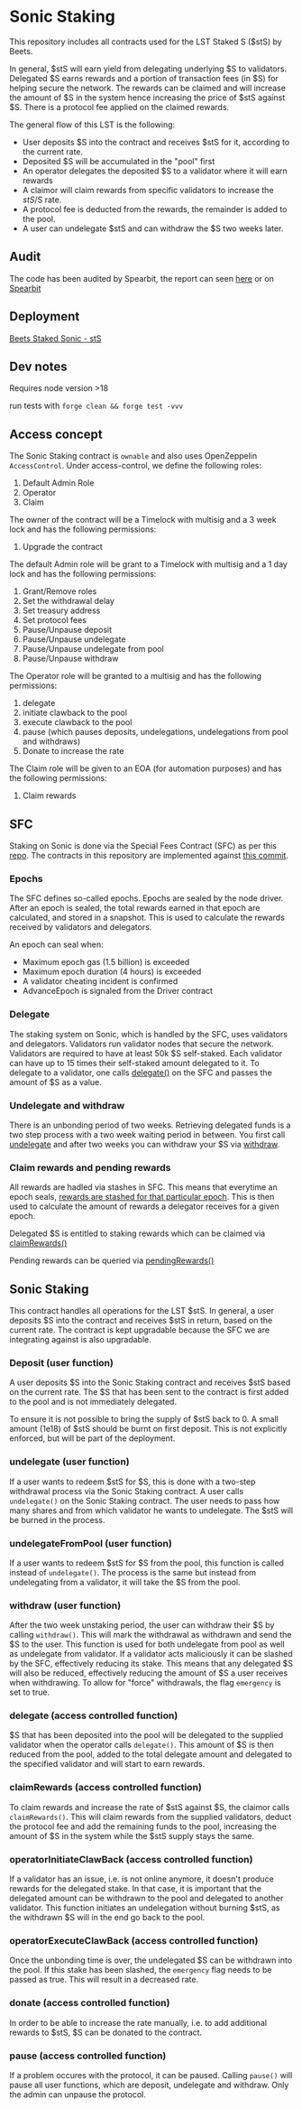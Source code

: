 # Sonic Staking

This repository includes all contracts used for the LST Staked S ($stS) by Beets.

In general, $stS will earn yield from delegating underlying $S to validators. Delegated $S earns rewards and a portion of transaction fees (in $S) for helping secure the network. The rewards can be claimed and will increase the amount of $S in the system hence increasing the price of $stS against $S. There is a protocol fee applied on the claimed rewards.

The general flow of this LST is the following:

- User deposits $S into the contract and receives $stS for it, according to the current rate.
- Deposited $S will be accumulated in the "pool" first
- An operator delegates the deposited $S to a validator where it will earn rewards
- A claimor will claim rewards from specific validators to increase the $stS/$S rate.
- A protocol fee is deducted from the rewards, the remainder is added to the pool.
- A user can undelegate $stS and can withdraw the $S two weeks later.

## Audit
The code has been audited by Spearbit, the report can seen [here](./audits/report-cantinacode-sonic-1209.pdf) or on [Spearbit](https://cantina.xyz/portfolio/71a6f59b-7533-4ae9-87c5-d1d1bf6d675a)

## Deployment
[Beets Staked Sonic - stS](https://sonicscan.org/address/0xe5da20f15420ad15de0fa650600afc998bbe3955)

## Dev notes

Requires node version >18

run tests with `forge clean && forge test -vvv`

## Access concept

The Sonic Staking contract is `ownable` and also uses OpenZeppelin `AccessControl`. Under access-control, we define the following roles:

1. Default Admin Role
2. Operator
3. Claim

The owner of the contract will be a Timelock with multisig and a 3 week lock and has the following permissions:

1. Upgrade the contract

The default Admin role will be grant to a Timelock with multisig and a 1 day lock and has the following permissions:

1. Grant/Remove roles
2. Set the withdrawal delay
3. Set treasury address
4. Set protocol fees
5. Pause/Unpause deposit
6. Pause/Unpause undelegate
7. Pause/Unpause undelegate from pool
8. Pause/Unpause withdraw

The Operator role will be granted to a multisig and has the following permissions:

1. delegate
2. initiate clawback to the pool
3. execute clawback to the pool
4. pause (which pauses deposits, undelegations, undelegations from pool and withdraws)
5. Donate to increase the rate

The Claim role will be given to an EOA (for automation purposes) and has the following permissions:

1. Claim rewards

## SFC

Staking on Sonic is done via the Special Fees Contract (SFC) as per this [repo](https://github.com/Fantom-foundation/opera-sfc). The contracts in this repository are implemented against [this commit](https://github.com/Fantom-foundation/opera-sfc/tree/8c700e0ef1224cdb29e8afed6ea89eacdfba9dd7).

### Epochs

The SFC defines so-called epochs. Epochs are sealed by the node driver. After an epoch is sealed, the total rewards earned in that epoch are calculated, and stored in a snapshot. This is used to calculate the rewards received by validators and delegators.

An epoch can seal when:

- Maximum epoch gas (1.5 billion) is exceeded
- Maximum epoch duration (4 hours) is exceeded
- A validator cheating incident is confirmed
- AdvanceEpoch is signaled from the Driver contract

### Delegate

The staking system on Sonic, which is handled by the SFC, uses validators and delegators. Validators run validator nodes that secure the network. Validators are required to have at least 50k $S self-staked. Each validator can have up to 15 times their self-staked amount delegated to it. To delegate to a validator, one calls [delegate()](https://github.com/Fantom-foundation/opera-sfc/blob/8c700e0ef1224cdb29e8afed6ea89eacdfba9dd7/contracts/sfc/SFC.sol#L392) on the SFC and passes the amount of $S as a value.

### Undelegate and withdraw

There is an unbonding period of two weeks. Retrieving delegated funds is a two step process with a two week waiting period in between. You first call [undelegate](https://github.com/Fantom-foundation/opera-sfc/blob/8c700e0ef1224cdb29e8afed6ea89eacdfba9dd7/contracts/sfc/SFC.sol#L466) and after two weeks you can withdraw your $S via [withdraw](https://github.com/Fantom-foundation/opera-sfc/blob/8c700e0ef1224cdb29e8afed6ea89eacdfba9dd7/contracts/sfc/SFC.sol#L398).

### Claim rewards and pending rewards

All rewards are hadled via stashes in SFC. This means that everytime an epoch seals, [rewards are stashed for that particular epoch](https://github.com/Fantom-foundation/opera-sfc/blob/8c700e0ef1224cdb29e8afed6ea89eacdfba9dd7/contracts/sfc/SFC.sol#L308). This is then used to calculate the amount of rewards a delegator receives for a given epoch.

Delegated $S is entitled to staking rewards which can be claimed via [claimRewards()](https://github.com/Fantom-foundation/opera-sfc/blob/8c700e0ef1224cdb29e8afed6ea89eacdfba9dd7/contracts/sfc/SFC.sol#L448)

Pending rewards can be queried via [pendingRewards()](https://github.com/Fantom-foundation/opera-sfc/blob/8c700e0ef1224cdb29e8afed6ea89eacdfba9dd7/contracts/sfc/SFC.sol#L448)

## Sonic Staking

This contract handles all operations for the LST $stS. In general, a user deposits $S into the contract and receives $stS in return, based on the current rate.
The contract is kept upgradable because the SFC we are integrating against is also upgradable.

### Deposit (user function)

A user deposits $S into the Sonic Staking contract and receives $stS based on the current rate. The $S that has been sent to the contract is first added to the pool and is not immediately delegated.

To ensure it is not possible to bring the supply of $stS back to 0. A small amount (1e18) of $stS should be burnt on first deposit. This is not explicitly enforced, but will be part of the deployment.

### undelegate (user function)

If a user wants to redeem $stS for $S, this is done with a two-step withdrawal process via the Sonic Staking contract. A user calls `undelegate()` on the Sonic Staking contract. The user needs to pass how many shares and from which validator he wants to undelegate. The $stS will be burned in the process.

### undelegateFromPool (user function)

If a user wants to redeem $stS for $S from the pool, this function is called instead of `undelegate()`. The process is the same but instead from undelegating from a validator, it will take the $S from the pool.

### withdraw (user function)

After the two week unstaking period, the user can withdraw their $S by calling `withdraw()`. This will mark the withdrawal as withdrawn and send the $S to the user. This function is used for both undelegate from pool as well as undelegate from validator.
If a validator acts maliciously it can be slashed by the SFC, effectively reducing its stake. This means that any delegated $S will also be reduced, effectively reducing the amount of $S a user receives when withdrawing. To allow for "force" withdrawals, the flag `emergency` is set to true.

### delegate (access controlled function)

$S that has been deposited into the pool will be delegated to the supplied validator when the operator calls `delegate()`. This amount of $S is then reduced from the pool, added to the total delegate amount and delegated to the specified validator and will start to earn rewards.

### claimRewards (access controlled function)

To claim rewards and increase the rate of $stS against $S, the claimor calls `claimRewards()`. This will claim rewards from the supplied validators, deduct the protocol fee and add the remaining funds to the pool, increasing the amount of $S in the system while the $stS supply stays the same.

### operatorInitiateClawBack (access controlled function)

If a validator has an issue, i.e. is not online anymore, it doesn't produce rewards for the delegated stake. In that case, it is important that the delegated amount can be withdrawn to the pool and delegated to another validator. This function initiates an undelegation without burning $stS, as the withdrawn $S will in the end go back to the pool.

### operatorExecuteClawBack (access controlled function)

Once the unbonding time is over, the undelegated $S can be withdrawn into the pool. If this stake has been slashed, the `emergency` flag needs to be passed as true. This will result in a decreased rate.

### donate (access controlled function)

In order to be able to increase the rate manually, i.e. to add additional rewards to $stS, $S can be donated to the contract.

### pause (access controlled function)

If a problem occures with the protocol, it can be paused. Calling `pause()` will pause all user functions, which are deposit, undelegate and withdraw. Only the admin can unpause the protocol.
